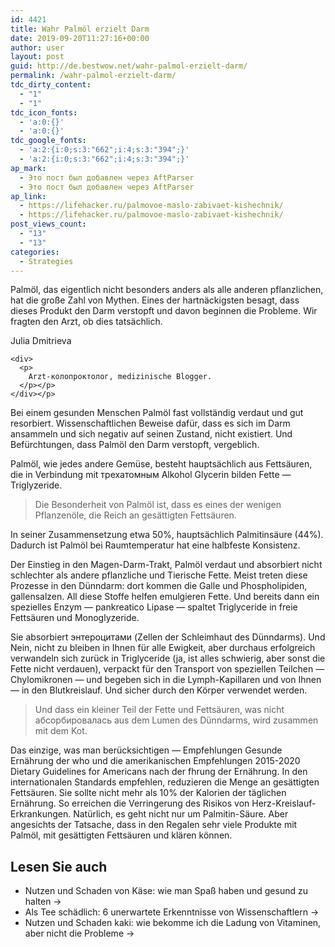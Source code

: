```yaml
---
id: 4421
title: Wahr Palmöl erzielt Darm
date: 2019-09-20T11:27:16+00:00
author: user
layout: post
guid: http://de.bestwow.net/wahr-palmol-erzielt-darm/
permalink: /wahr-palmol-erzielt-darm/
tdc_dirty_content:
  - "1"
  - "1"
tdc_icon_fonts:
  - 'a:0:{}'
  - 'a:0:{}'
tdc_google_fonts:
  - 'a:2:{i:0;s:3:"662";i:4;s:3:"394";}'
  - 'a:2:{i:0;s:3:"662";i:4;s:3:"394";}'
ap_mark:
  - Это пост был добавлен через AftParser
  - Это пост был добавлен через AftParser
ap_link:
  - https://lifehacker.ru/palmovoe-maslo-zabivaet-kishechnik/
  - https://lifehacker.ru/palmovoe-maslo-zabivaet-kishechnik/
post_views_count:
  - "13"
  - "13"
categories:
  - Strategies
---
```

Palmöl, das eigentlich nicht besonders anders als alle anderen pflanzlichen, hat die große Zahl von Mythen. Eines der hartnäckigsten besagt, dass dieses Produkt den Darm verstopft und davon beginnen die Probleme. Wir fragten den Arzt, ob dies tatsächlich.

<div>
  <div>
  </div>
  
  <div>
    <div>
      Julia Dmitrieva
    </div>
    
    <div>
      <p>
        Arzt-колопроктолог, medizinische Blogger.
      </p></p>
    </div></p>
  </div></p>
</div>

Bei einem gesunden Menschen Palmöl fast vollständig verdaut und gut resorbiert. Wissenschaftlichen Beweise dafür, dass es sich im Darm ansammeln und sich negativ auf seinen Zustand, nicht existiert. Und Befürchtungen, dass Palmöl den Darm verstopft, vergeblich.

Palmöl, wie jedes andere Gemüse, besteht hauptsächlich aus Fettsäuren, die in Verbindung mit трехатомным Alkohol Glycerin bilden Fette — Triglyzeride.

> Die Besonderheit von Palmöl ist, dass es eines der wenigen Pflanzenöle, die Reich an gesättigten Fettsäuren.

In seiner Zusammensetzung etwa 50%, hauptsächlich Palmitinsäure (44%). Dadurch ist Palmöl bei Raumtemperatur hat eine halbfeste Konsistenz.

Der Einstieg in den Magen-Darm-Trakt, Palmöl verdaut und absorbiert nicht schlechter als andere pflanzliche und Tierische Fette. Meist treten diese Prozesse in den Dünndarm: dort kommen die Galle und Phospholipiden, gallensalzen. All diese Stoffe helfen emulgieren Fette. Und bereits dann ein spezielles Enzym — pankreatico Lipase — spaltet Triglyceride in freie Fettsäuren und Monoglyzeride.

Sie absorbiert энтероцитами (Zellen der Schleimhaut des Dünndarms). Und Nein, nicht zu bleiben in Ihnen für alle Ewigkeit, aber durchaus erfolgreich verwandeln sich zurück in Triglyceride (ja, ist alles schwierig, aber sonst die Fette nicht verdauen), verpackt für den Transport von speziellen Teilchen — Chylomikronen — und begeben sich in die Lymph-Kapillaren und von Ihnen — in den Blutkreislauf. Und sicher durch den Körper verwendet werden.

> Und dass ein kleiner Teil der Fette und Fettsäuren, was nicht абсорбировалась aus dem Lumen des Dünndarms, wird zusammen mit dem Kot.

Das einzige, was man berücksichtigen — Empfehlungen <span><span> Gesunde Ernährung </span> </span> der who und die amerikanischen Empfehlungen <span><span> 2015-2020 Dietary Guidelines for Americans </span> </span> nach der fhrung der Ernährung. In den internationalen Standards empfehlen, reduzieren die Menge an gesättigten Fettsäuren. Sie sollte nicht mehr als 10% der Kalorien der täglichen Ernährung. So erreichen die Verringerung des Risikos von Herz-Kreislauf-Erkrankungen. Natürlich, es geht nicht nur um Palmitin-Säure. Aber angesichts der Tatsache, dass in den Regalen sehr viele Produkte mit Palmöl, mit gesättigten Fettsäuren und klären können.

## Lesen Sie auch

  * Nutzen und Schaden von Käse: wie man Spaß haben und gesund zu halten →
  * Als Tee schädlich: 6 unerwartete Erkenntnisse von Wissenschaftlern →
  * Nutzen und Schaden kaki: wie bekomme ich die Ladung von Vitaminen, aber nicht die Probleme →